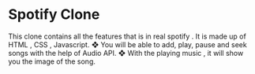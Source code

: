 # Spotify Clone
This clone contains all the features that is in real spotify . It is made up of HTML , CSS , Javascript.
❖ You will be able to add, play, pause and seek songs with the help of Audio API.
❖ With the playing music , it will show you the image of the song.
